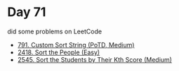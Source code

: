 # Day 71

did some problems on LeetCode

- [791. Custom Sort String (PoTD, Medium)](https://leetcode.com/problems/custom-sort-string/description/?envType=daily-question&envId=2024-03-11)
- [2418. Sort the People (Easy)](https://leetcode.com/problems/sort-the-people/description/)
- [2545. Sort the Students by Their Kth Score (Medium)](https://leetcode.com/problems/sort-the-students-by-their-kth-score/description/)
